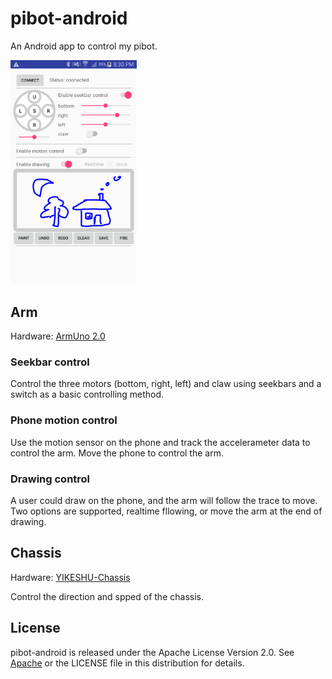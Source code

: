 # pibot-android
An Android app to control my pibot.</p>
<img src="https://github.com/fandw06/pibot-android/blob/master/res/picontrol-1227.png" width="40%">
## Arm
Hardware: [ArmUno 2.0](http://microbotlabs.com/armuno-2.0-desktop-robotic-arm-kit.html)
### Seekbar control
Control the three motors (bottom, right, left) and claw using seekbars and a switch as a basic controlling method.

### Phone motion control
Use the motion sensor on the phone and track the accelerameter data to control the arm. Move the phone to control the arm.

### Drawing control
A user could draw on the phone, and the arm will follow the trace to move. Two options are supported, realtime fllowing, or move the arm 
at the end of drawing. 

## Chassis
Hardware: [YIKESHU-Chassis](https://www.amazon.com/YIKESHU-Chassis-Encoder-Arduino-Wheels/dp/B075LD4FPN/ref=sr_1_1?ie=UTF8&qid=1514247571&sr=8-1&keywords=YIKESHU-Chassis)<p>
Control the direction and spped of the chassis.

## License
pibot-android is released under the Apache License Version 2.0.  See [Apache](http://www.apache.org/licenses/LICENSE-2.0)
or the LICENSE file in this distribution for details.
